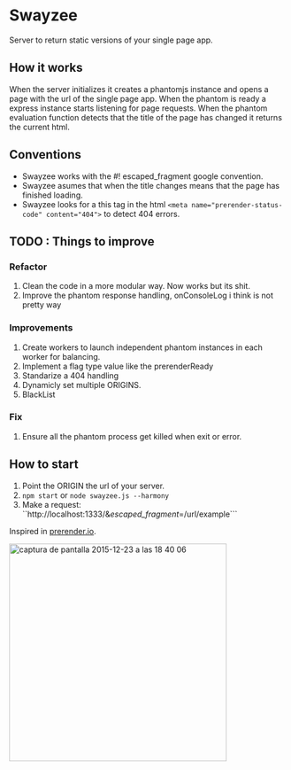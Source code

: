 # Swayzee
Server to return static versions of your single page app.

## How it works
When the server initializes it creates a phantomjs instance and opens a page with the url of the single page app. When the phantom is ready a express instance starts listening for page requests. When the phantom evaluation function detects that the title of the page has changed it returns the current html.

## Conventions
* Swayzee works with the #! escaped_fragment google convention.
* Swayzee asumes that when the title changes means that the page has finished loading.
* Swayzee looks for a this tag in the html ```<meta name="prerender-status-code" content="404">``` to detect 404 errors.

## TODO : Things to improve
### Refactor
1. Clean the code in a more modular way. Now works but its shit.
2. Improve the phantom response handling, onConsoleLog i think is not pretty way

### Improvements
1. Create workers to launch independent phantom instances in each worker for balancing.
2. Implement a flag type value like the prerenderReady
3. Standarize a 404 handling
4. Dynamicly set multiple ORIGINS.
5. BlackList

### Fix
1. Ensure all the phantom process get killed when exit or error.

## How to start
1. Point the ORIGIN the url of your server.
2. ```npm start``` or ```node swayzee.js --harmony```
3. Make a request: ``http://localhost:1333/&_escaped_fragment_=/url/example```


Inspired in [prerender.io](https://github.com/prerender/prerender).

<img width="393" alt="captura de pantalla 2015-12-23 a las 18 40 06" src="https://cloud.githubusercontent.com/assets/5477232/11981630/cf9fb35c-a9a4-11e5-9208-1b63c761a552.png">

